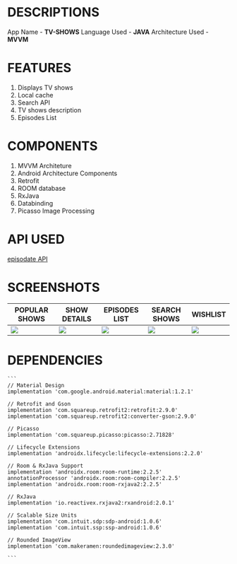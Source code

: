 # DESCRIPTIONS

 App Name - **TV-SHOWS**
 Language Used - **JAVA** 
 Architecture Used - **MVVM**
 
# FEATURES
 
 1. Displays TV shows
 2. Local cache 
 3. Search API
 4. TV shows description 
 5. Episodes List
 
# COMPONENTS

 1. MVVM Architeture 
 2. Android Architecture Components 
 3. Retrofit 
 4. ROOM database
 5. RxJava 
 6. Databinding
 7. Picasso Image Processing
 
# API USED

 [episodate API](https://www.episodate.com/api)
 
 # SCREENSHOTS

 | POPULAR SHOWS | SHOW DETAILS | EPISODES LIST | SEARCH SHOWS | WISHLIST | 
 --------------|------------|-------------|-----------|-----------|
 | ![](Images/img1.jpg) | ![](Images/img2.jpg)  | ![](Images/img3.jpg) | ![](Images/img4.jpg) | ![](Images/img5.jpg)

# DEPENDENCIES
    
    ```
    // Material Design
    implementation 'com.google.android.material:material:1.2.1'

    // Retrofit and Gson
    implementation 'com.squareup.retrofit2:retrofit:2.9.0'
    implementation 'com.squareup.retrofit2:converter-gson:2.9.0'

    // Picasso
    implementation 'com.squareup.picasso:picasso:2.71828'

    // Lifecycle Extensions
    implementation 'androidx.lifecycle:lifecycle-extensions:2.2.0'

    // Room & RxJava Support
    implementation 'androidx.room:room-runtime:2.2.5'
    annotationProcessor 'androidx.room:room-compiler:2.2.5'
    implementation 'androidx.room:room-rxjava2:2.2.5'

    // RxJava
    implementation 'io.reactivex.rxjava2:rxandroid:2.0.1'

    // Scalable Size Units
    implementation 'com.intuit.sdp:sdp-android:1.0.6'
    implementation 'com.intuit.ssp:ssp-android:1.0.6'

    // Rounded ImageView
    implementation 'com.makeramen:roundedimageview:2.3.0'
    
    ```


